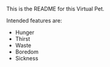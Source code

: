This is the README for this Virtual Pet.

Intended features are:
* Hunger
* Thirst
* Waste
* Boredom 
* Sickness